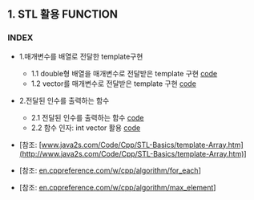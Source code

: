 ## 1. STL 활용 FUNCTION
### INDEX
* 1.매개변수를 배열로 전달한 template구현

    * 1.1 double형 배열을 매개변수로 전달받은 template 구현 [code](https://github.com/csbyun-data/CPP-Pro/blob/main/chap5/STL/Function/Template_Arrays1.cpp)
    * 1.2 vector를 매개변수로 전달받은 template 구현 [code](https://github.com/csbyun-data/CPP-Pro/blob/main/chap5/STL/Function/Template_Arrays2.cpp)
* 2.전달된 인수를 출력하는 함수
    * 2.1 전달된 인수를 출력하는 함수 [code](https://github.com/csbyun-data/CPP-Pro/blob/main/chap5/STL/Function/for_each.cpp)
    * 2.2 함수 인자: int vector 활용 [code](https://github.com/csbyun-data/CPP-Pro/blob/main/chap5/STL/Function/Min_Max.cpp)

* [참조: [www.java2s.com/Code/Cpp/STL-Basics/template-Array.htm](http://www.java2s.com/Code/Cpp/STL-Basics/template-Array.htm)]
* [참조: [en.cppreference.com/w/cpp/algorithm/for_each](https://en.cppreference.com/w/cpp/algorithm/for_each)]
* [참조: [en.cppreference.com/w/cpp/algorithm/max_element](https://en.cppreference.com/w/cpp/algorithm/max_element)]
